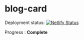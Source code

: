 # blog-card

Deployment status: [![Netlify Status](https://api.netlify.com/api/v1/badges/cf7da41b-ba7f-426a-808f-80230aea2af8/deploy-status)](https://app.netlify.com/sites/raiyan-c/deploys)

Progress : **Complete**
